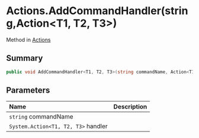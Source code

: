# Actions.AddCommandHandler(string,Action<T1, T2, T3>)

Method in [Actions](/docs/api/csharp/yarn.unity.actions.md)

## Summary



```csharp
public void AddCommandHandler<T1, T2, T3>(string commandName, Action<T1, T2, T3> handler);
```

## Parameters

|Name|Description|
|:---|:---|
|`string` commandName||
|`System.Action<T1, T2, T3>` handler||

